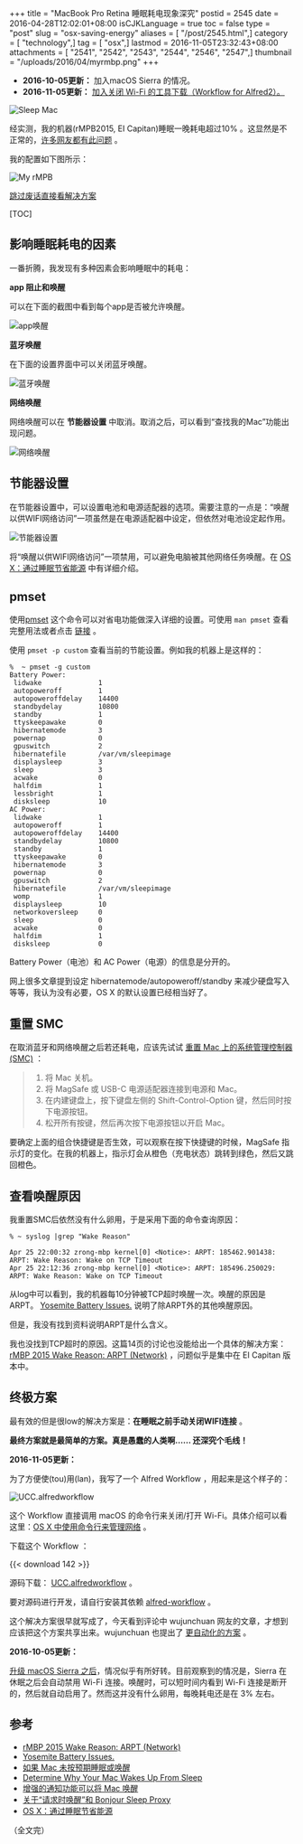 +++
title = "MacBook Pro Retina 睡眠耗电现象深究"
postid = 2545
date = 2016-04-28T12:02:01+08:00
isCJKLanguage = true
toc = false
type = "post"
slug = "osx-saving-energy"
aliases = [ "/post/2545.html",]
category = [ "technology",]
tag = [ "osx",]
lastmod = 2016-11-05T23:32:43+08:00
attachments = [ "2541", "2542", "2543", "2544", "2546", "2547",]
thumbnail = "/uploads/2016/04/myrmbp.png"
+++


- **2016-10-05更新：** 加入macOS Sierra 的情况。
- **2016-11-05更新：** [加入关闭 Wi-Fi 的工具下载（Workflow for Alfred2）。](#solution)


![Sleep Mac][53]

经实测，我的机器(rMPB2015, EI Capitan)睡眠一晚耗电超过10% 。这显然是不正常的，[许多网友都有此问题][12] 。

我的配置如下图所示：<!--more-->

![My rMPB][51]

[跳过废话直接看解决方案](#solution)

[TOC]

## 影响睡眠耗电的因素

一番折腾，我发现有多种因素会影响睡眠中的耗电：

**app 阻止和唤醒**

可以在下面的截图中看到每个app是否被允许唤醒。

![app唤醒][55]

**蓝牙唤醒**

在下面的设置界面中可以关闭蓝牙唤醒。

![蓝牙唤醒][57]

**网络唤醒**

网络唤醒可以在 **节能器设置** 中取消。取消之后，可以看到“查找我的Mac”功能出现问题。

![网络唤醒][56]

## 节能器设置

在节能器设置中，可以设置电池和电源适配器的选项。需要注意的一点是：“唤醒以供WIFI网络访问”一项虽然是在电源适配器中设定，但依然对电池设定起作用。

![节能器设置][54]

将“唤醒以供WIFI网络访问”一项禁用，可以避免电脑被其他网络任务唤醒。在 [OS X：通过睡眠节省能源][7] 中有详细介绍。

## pmset

使用[pmset][15] 这个命令可以对省电功能做深入详细的设置。可使用 `man pmset` 查看完整用法或者点击 [链接][15] 。

使用 `pmset -p custom` 查看当前的节能设置。例如我的机器上是这样的：

``` shell
%  ~ pmset -g custom
Battery Power:
 lidwake              1
 autopoweroff         1
 autopoweroffdelay    14400
 standbydelay         10800
 standby              1
 ttyskeepawake        0
 hibernatemode        3
 powernap             0
 gpuswitch            2
 hibernatefile        /var/vm/sleepimage
 displaysleep         3
 sleep                3
 acwake               0
 halfdim              1
 lessbright           1
 disksleep            10
AC Power:
 lidwake              1
 autopoweroff         1
 autopoweroffdelay    14400
 standbydelay         10800
 standby              1
 ttyskeepawake        0
 hibernatemode        3
 powernap             0
 gpuswitch            2
 hibernatefile        /var/vm/sleepimage
 womp                 1
 displaysleep         10
 networkoversleep     0
 sleep                0
 acwake               0
 halfdim              1
 disksleep            0
```

Battery Power（电池）和 AC Power（电源）的信息是分开的。

网上很多文章提到设定 hibernatemode/autopoweroff/standby 来减少硬盘写入等等，我认为没有必要，OS X 的默认设置已经相当好了。

## 重置 SMC

在取消蓝牙和网络唤醒之后若还耗电，应该先试试 [重置 Mac 上的系统管理控制器 (SMC)][13] ：

> 1. 将 Mac 关机。
> 2. 将 MagSafe 或 USB-C 电源适配器连接到电源和 Mac。
> 3. 在内建键盘上，按下键盘左侧的 Shift-Control-Option 键，然后同时按下电源按钮。
> 4. 松开所有按键，然后再次按下电源按钮以开启 Mac。

要确定上面的组合快捷键是否生效，可以观察在按下快捷键的时候，MagSafe 指示灯的变化。在我的机器上，指示灯会从橙色（充电状态）跳转到绿色，然后又跳回橙色。

## 查看唤醒原因

我重置SMC后依然没有什么卵用，于是采用下面的命令查询原因：

``` shell
% ~ syslog |grep "Wake Reason"

Apr 25 22:00:32 zrong-mbp kernel[0] <Notice>: ARPT: 185462.901438: ARPT: Wake Reason: Wake on TCP Timeout
Apr 25 22:12:36 zrong-mbp kernel[0] <Notice>: ARPT: 185496.250029: ARPT: Wake Reason: Wake on TCP Timeout
```

从log中可以看到，我的机器每10分钟被TCP超时唤醒一次。唤醒的原因是ARPT。 [Yosemite Battery Issues.][2] 说明了除ARPT外的其他唤醒原因。

但是，我没有找到资料说明ARPT是什么含义。

我也没找到TCP超时的原因。这篇14页的讨论也没能给出一个具体的解决方案： [rMBP 2015 Wake Reason: ARPT (Network)][1] ，问题似乎是集中在 EI Capitan 版本中。

<a name="solution"></a>
## 终极方案

最有效的但是很low的解决方案是：**在睡眠之前手动关闭WIFI连接** 。

**最终方案就是最简单的方案。真是愚蠢的人类啊…… 还深究个毛线！**

**2016-11-05更新：**

为了方便使(tou)用(lan)，我写了一个 Alfred Workflow ，用起来是这个样子的：

![UCC.alfredworkflow][58]

这个 Workflow 直接调用 macOS 的命令行来关闭/打开 Wi-Fi。具体介绍可以看这里：[OS X 中使用命令行来管理网络][16] 。

下载这个 Workflow ：

{{< download 142 >}}

源码下载： [UCC.alfredworkflow][17] 。

要对源码进行开发，请自行安装其依赖 [alfred-workflow][19] 。

这个解决方案很早就写成了，今天看到评论中 wujunchuan 网友的文章，才想到应该把这个方案共享出来。wujunchuan 也提出了 [更自动化的方案][18] 。

**2016-10-05更新：**

[升级 macOS Sierra 之后][8]，情况似乎有所好转。目前观察到的情况是，Sierra 在休眠之后会自动禁用 Wi-Fi 连接。唤醒时，可以短时间内看到 Wi-Fi 连接是断开的，然后就自动启用了。然而这并没有什么卵用，每晚耗电还是在 3% 左右。

## 参考

- [rMBP 2015 Wake Reason: ARPT (Network)][1]
- [Yosemite Battery Issues.][2]
- [如果 Mac 未按预期睡眠或唤醒][3]
- [Determine Why Your Mac Wakes Up From Sleep][4]
- [增强的通知功能可以将 Mac 唤醒][5]
- [关于“请求时唤醒”和 Bonjour Sleep Proxy][6]
- [OS X：通过睡眠节省能源][7]

（全文完）

[1]: https://discussions.apple.com/thread/7010693?start=30&tstart=0
[2]: http://vivekn.com/blog/2014/11/16/yosemite-battery-issues/
[3]: https://support.apple.com/zh-cn/HT204760
[4]: http://osxdaily.com/2010/07/17/why-mac-wakes-from-sleep/
[5]: https://support.apple.com/zh-cn/HT204353
[6]: https://support.apple.com/zh-cn/HT201960
[7]: https://support.apple.com/zh-cn/HT202824
[8]: https://blog.zengrong.net/post/2580.html

[12]: http://www.macx.cn/thread-2176715-1-3.html
[13]: https://support.apple.com/zh-cn/HT201295
[15]: https://developer.apple.com/library/mac/documentation/Darwin/Reference/ManPages/man1/pmset.1.html
[16]: https://blog.zengrong.net/post/2551.html
[17]: https://github.com/zrong/ucc.alfredworkflow
[18]: https://github.com/wujunchuan/wujunchuan.github.io/issues/9?from=timeline&isappinstalled=0
[19]: http://www.deanishe.net/alfred-workflow/

[51]: /uploads/2016/04/myrmbp.png
[52]: /uploads/2016/04/saving-energy.jpg
[53]: /uploads/2016/04/sleep-mac-remote.jpg
[54]: /uploads/2016/04/energy_saver_mav.png
[55]: /uploads/2016/04/mbpactivation.jpg
[56]: /uploads/2016/04/netaccount.jpg
[57]: /uploads/2016/04/mbpbluetooth.jpg
[58]: /uploads/2016/11/uccalfredworkflow.png
